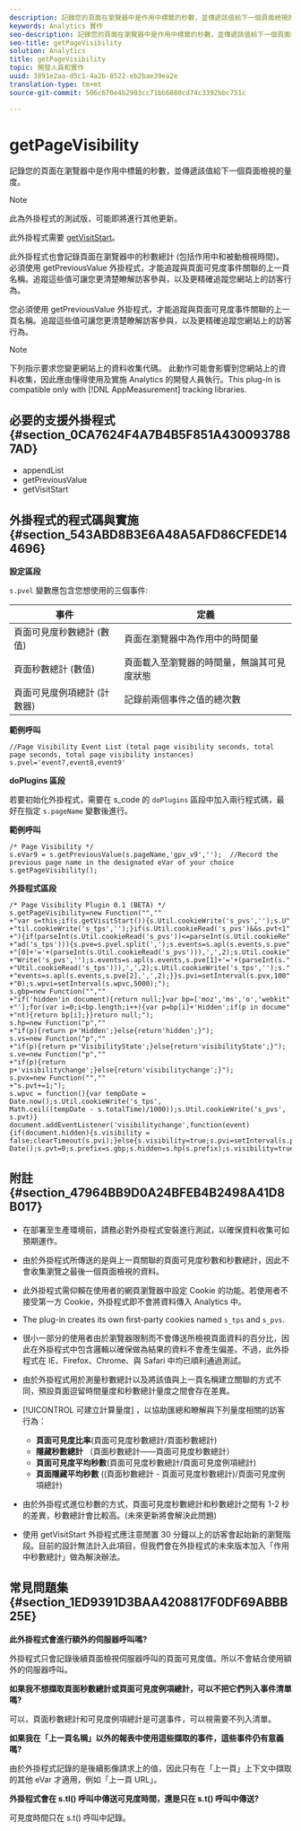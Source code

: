 ```yaml
---
description: 記錄您的頁面在瀏覽器中是作用中標籤的秒數，並傳遞該值給下一個頁面檢視的量度。
keywords: Analytics 實作
seo-description: 記錄您的頁面在瀏覽器中是作用中標籤的秒數，並傳遞該值給下一個頁面檢視的量度。
seo-title: getPageVisibility
solution: Analytics
title: getPageVisibility
topic: 開發人員和實作
uuid: 3891e2aa-d5c1-4a2b-8522-eb2bae39ea2e
translation-type: tm+mt
source-git-commit: 506c670e4b2903cc71bb6880cd74c3392bbc751c

---
```



# getPageVisibility

記錄您的頁面在瀏覽器中是作用中標籤的秒數，並傳遞該值給下一個頁面檢視的量度。

>[!NOTE]
>
>此為外掛程式的測試版，可能即將進行其他更新。

此外掛程式需要 [getVisitStart](../../../implement/js-implementation/plugins/getvisitstart.md#concept_1C3CD25A87094A498A1D8A455963FBD8)。

此外掛程式也會記錄頁面在瀏覽器中的秒數總計 (包括作用中和被動檢視時間)。必須使用 getPreviousValue 外掛程式，才能追蹤與頁面可見度事件關聯的上一頁名稱。追蹤這些值可讓您更清楚瞭解訪客參與，以及更精確追蹤您網站上的訪客行為。

您必須使用 getPreviousValue 外掛程式，才能追蹤與頁面可見度事件關聯的上一頁名稱。追蹤這些值可讓您更清楚瞭解訪客參與，以及更精確追蹤您網站上的訪客行為。

>[!NOTE]
>
>下列指示要求您變更網站上的資料收集代碼。 此動作可能會影響到您網站上的資料收集，因此應由懂得使用及實施 Analytics 的開發人員執行。This plug-in is compatible only with [!DNL AppMeasurement] tracking libraries.

## 必要的支援外掛程式 {#section_0CA7624F4A7B4B5F851A4300937887AD}

* appendList
* getPreviousValue
* getVisitStart

## 外掛程式的程式碼與實施 {#section_543ABD8B3E6A48A5AFD86CFEDE144696}

**設定區段**

`s.pvel` 變數應包含您想使用的三個事件:

| 事件 | 定義 |
|---|---|
| 頁面可見度秒數總計 (數值) | 頁面在瀏覽器中為作用中的時間量 |
| 頁面秒數總計 (數值) | 頁面載入至瀏覽器的時間量，無論其可見度狀態 |
| 頁面可見度例項總計 (計數器) | 記錄前兩個事件之值的總次數 |

**範例呼叫**

```
//Page Visibility Event List (total page visibility seconds, total page seconds, total page visibility instances) 
s.pvel='event7,event8,event9' 
```

**doPlugins 區段**

若要初始化外掛程式，需要在 s_code 的 `doPlugins` 區段中加入兩行程式碼，最好在指定 `s.pageName` 變數後進行。

**範例呼叫**

```
/* Page Visibility */ 
s.eVar9 = s.getPreviousValue(s.pageName,'gpv_v9','');  //Record the previous page name in the designated eVar of your choice 
s.getPageVisibility(); 
```

**外掛程式區段**

```
/* Page Visibility Plugin 0.1 (BETA) */ 
s.getPageVisibility=new Function("","" 
+"var s=this;if(s.getVisitStart()){s.Util.cookieWrite('s_pvs','');s.U" 
+"til.cookieWrite('s_tps','');}if(s.Util.cookieRead('s_pvs')&&s.pvt<1" 
+"){if(parseInt(s.Util.cookieRead('s_pvs'))<=parseInt(s.Util.cookieRe" 
+"ad('s_tps'))){s.pve=s.pvel.split(',');s.events=s.apl(s.events,s.pve" 
+"[0]+'='+(parseInt(s.Util.cookieRead('s_pvs'))),',',2);s.Util.cookie" 
+"Write('s_pvs','');s.events=s.apl(s.events,s.pve[1]+'='+(parseInt(s." 
+"Util.cookieRead('s_tps'))),',',2);s.Util.cookieWrite('s_tps','');s." 
+"events=s.apl(s.events,s.pve[2],',',2);}}s.pvi=setInterval(s.pvx,100" 
+"0);s.wpvi=setInterval(s.wpvc,5000);"); 
s.gbp=new Function("","" 
+"if('hidden'in document){return null;}var bp=['moz','ms','o','webkit" 
+"'];for(var i=0;i<bp.length;i++){var p=bp[i]+'Hidden';if(p in docume" 
+"nt){return bp[i];}}return null;"); 
s.hp=new Function("p","" 
+"if(p){return p+'Hidden';}else{return'hidden';}"); 
s.vs=new Function("p","" 
+"if(p){return p+'VisibilityState';}else{return'visibilityState';}"); 
s.ve=new Function("p","" 
+"if(p){return p+'visibilitychange';}else{return'visibilitychange';}"); 
s.pvx=new Function("","" 
+"s.pvt+=1;"); 
s.wpvc = function(){var tempDate = Date.now();s.Util.cookieWrite('s_tps', 
Math.ceil((tempDate - s.totalTime)/1000));s.Util.cookieWrite('s_pvs', s.pvt)} 
document.addEventListener('visibilitychange',function(event){if(document.hidden){s.visibility = false;clearTimeout(s.pvi);}else{s.visibility=true;s.pvi=setInterval(s.pvx,1000);}});s.totalTime=new Date();s.pvt=0;s.prefix=s.gbp;s.hidden=s.hp(s.prefix);s.visibility=true;s.visibilityState=s.vs(s.prefix);s.visibilityEvent=s.ve(s.prefix); 
```

## 附註 {#section_47964BB9D0A24BFEB4B2498A41D8B017}

* 在部署至生產環境前，請務必對外掛程式安裝進行測試，以確保資料收集可如預期運作。
* 由於外掛程式所傳送的是與上一頁關聯的頁面可見度秒數和秒數總計，因此不會收集瀏覽之最後一個頁面檢視的資料。
* 此外掛程式需仰賴在使用者的網頁瀏覽器中設定 Cookie 的功能。若使用者不接受第一方 Cookie，外掛程式即不會將資料傳入 Analytics 中。
* The plug-in creates its own first-party cookies named `s_tps` and `s_pvs`.

* 很小一部分的使用者由於瀏覽器限制而不會傳送所檢視頁面資料的百分比，因此在外掛程式中包含邏輯以確保做為結果的資料不會產生偏差。不過，此外掛程式在 IE、Firefox、Chrome、與 Safari 中均已順利通過測試。
* 由於外掛程式用於測量秒數總計以及將該值與上一頁名稱建立關聯的方式不同，預設頁面逗留時間量度和秒數總計量度之間會存在差異。
* [!UICONTROL 可建立計算量度] ，以協助匯總和瞭解與下列量度相關的訪客行為：

   * **頁面可見度比率**(頁面可見度秒數總計/頁面秒數總計)
   * **隱藏秒數總計** （頁面秒數總計——頁面可見度秒數總計）
   * **頁面可見度平均秒數**(頁面可見度秒數總計/頁面可見度例項總計)
   * **頁面隱藏平均秒數** ((頁面秒數總計 - 頁面可見度秒數總計)/頁面可見度例項總計)

* 由於外掛程式進位秒數的方式，頁面可見度秒數總計和秒數總計之間有 1-2 秒的差異，秒數總計會比較高。(未來更新將會解決此問題)
* 使用 getVisitStart 外掛程式應注意閒置 30 分鐘以上的訪客會起始新的瀏覽階段。目前的設計無法計入此項目，但我們會在外掛程式的未來版本加入「作用中秒數總計」做為解決辦法。

## 常見問題集 {#section_1ED9391D3BAA4208817F0DF69ABBB25E}

**此外掛程式會進行額外的伺服器呼叫嗎?**

外掛程式只會記錄後續頁面檢視伺服器呼叫的頁面可見度值。所以不會結合使用額外的伺服器呼叫。

**如果我不想擷取頁面秒數總計或頁面可見度例項總計，可以不把它們列入事件清單嗎?**

可以，頁面秒數總計和可見度例項總計是可選事件，可以視需要不列入清單。

**如果我在「上一頁名稱」以外的報表中使用這些擷取的事件，這些事件仍有意義嗎?**

由於外掛程式記錄的是後續影像請求上的值，因此只有在「上一頁」上下文中擷取的其他 eVar 才適用，例如「上一頁 URL」。

**外掛程式會在 s.tl() 呼叫中傳送可見度時間，還是只在 s.t() 呼叫中傳送?**

可見度時間只在 s.t() 呼叫中記錄。
